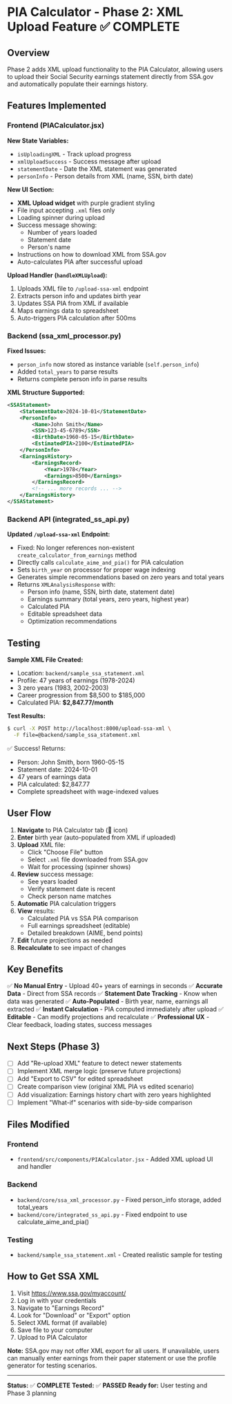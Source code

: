 # PIA Calculator - Phase 2: XML Upload Feature ✅ COMPLETE

## Overview

Phase 2 adds XML upload functionality to the PIA Calculator, allowing users to upload their Social Security earnings statement directly from SSA.gov and automatically populate their earnings history.

## Features Implemented

### Frontend (PIACalculator.jsx)

**New State Variables:**
- `isUploadingXML` - Track upload progress
- `xmlUploadSuccess` - Success message after upload
- `statementDate` - Date the XML statement was generated
- `personInfo` - Person details from XML (name, SSN, birth date)

**New UI Section:**
- **XML Upload widget** with purple gradient styling
- File input accepting `.xml` files only
- Loading spinner during upload
- Success message showing:
  - Number of years loaded
  - Statement date
  - Person's name
- Instructions on how to download XML from SSA.gov
- Auto-calculates PIA after successful upload

**Upload Handler (`handleXMLUpload`):**
1. Uploads XML file to `/upload-ssa-xml` endpoint
2. Extracts person info and updates birth year
3. Updates SSA PIA from XML if available
4. Maps earnings data to spreadsheet
5. Auto-triggers PIA calculation after 500ms

### Backend (ssa_xml_processor.py)

**Fixed Issues:**
- `person_info` now stored as instance variable (`self.person_info`)
- Added `total_years` to parse results
- Returns complete person info in parse results

**XML Structure Supported:**
```xml
<SSAStatement>
    <StatementDate>2024-10-01</StatementDate>
    <PersonInfo>
        <Name>John Smith</Name>
        <SSN>123-45-6789</SSN>
        <BirthDate>1960-05-15</BirthDate>
        <EstimatedPIA>2100</EstimatedPIA>
    </PersonInfo>
    <EarningsHistory>
        <EarningsRecord>
            <Year>1978</Year>
            <Earnings>8500</Earnings>
        </EarningsRecord>
        <!-- ... more records ... -->
    </EarningsHistory>
</SSAStatement>
```

### Backend API (integrated_ss_api.py)

**Updated `/upload-ssa-xml` Endpoint:**
- Fixed: No longer references non-existent `create_calculator_from_earnings` method
- Directly calls `calculate_aime_and_pia()` for PIA calculation
- Sets `birth_year` on processor for proper wage indexing
- Generates simple recommendations based on zero years and total years
- Returns `XMLAnalysisResponse` with:
  - Person info (name, SSN, birth date, statement date)
  - Earnings summary (total years, zero years, highest year)
  - Calculated PIA
  - Editable spreadsheet data
  - Optimization recommendations

## Testing

**Sample XML File Created:**
- Location: `backend/sample_ssa_statement.xml`
- Profile: 47 years of earnings (1978-2024)
- 3 zero years (1983, 2002-2003)
- Career progression from $8,500 to $185,000
- Calculated PIA: **$2,847.77/month**

**Test Results:**
```bash
$ curl -X POST http://localhost:8000/upload-ssa-xml \
  -F file=@backend/sample_ssa_statement.xml
```

✅ Success! Returns:
- Person: John Smith, born 1960-05-15
- Statement date: 2024-10-01
- 47 years of earnings data
- PIA calculated: $2,847.77
- Complete spreadsheet with wage-indexed values

## User Flow

1. **Navigate** to PIA Calculator tab (🧮 icon)
2. **Enter** birth year (auto-populated from XML if uploaded)
3. **Upload** XML file:
   - Click "Choose File" button
   - Select `.xml` file downloaded from SSA.gov
   - Wait for processing (spinner shows)
4. **Review** success message:
   - See years loaded
   - Verify statement date is recent
   - Check person name matches
5. **Automatic** PIA calculation triggers
6. **View** results:
   - Calculated PIA vs SSA PIA comparison
   - Full earnings spreadsheet (editable)
   - Detailed breakdown (AIME, bend points)
7. **Edit** future projections as needed
8. **Recalculate** to see impact of changes

## Key Benefits

✅ **No Manual Entry** - Upload 40+ years of earnings in seconds
✅ **Accurate Data** - Direct from SSA records
✅ **Statement Date Tracking** - Know when data was generated
✅ **Auto-Populated** - Birth year, name, earnings all extracted
✅ **Instant Calculation** - PIA computed immediately after upload
✅ **Editable** - Can modify projections and recalculate
✅ **Professional UX** - Clear feedback, loading states, success messages

## Next Steps (Phase 3)

- [ ] Add "Re-upload XML" feature to detect newer statements
- [ ] Implement XML merge logic (preserve future projections)
- [ ] Add "Export to CSV" for edited spreadsheet
- [ ] Create comparison view (original XML PIA vs edited scenario)
- [ ] Add visualization: Earnings history chart with zero years highlighted
- [ ] Implement "What-if" scenarios with side-by-side comparison

## Files Modified

### Frontend
- `frontend/src/components/PIACalculator.jsx` - Added XML upload UI and handler

### Backend
- `backend/core/ssa_xml_processor.py` - Fixed person_info storage, added total_years
- `backend/core/integrated_ss_api.py` - Fixed endpoint to use calculate_aime_and_pia()

### Testing
- `backend/sample_ssa_statement.xml` - Created realistic sample for testing

## How to Get SSA XML

1. Visit https://www.ssa.gov/myaccount/
2. Log in with your credentials
3. Navigate to "Earnings Record"
4. Look for "Download" or "Export" option
5. Select XML format (if available)
6. Save file to your computer
7. Upload to PIA Calculator

**Note:** SSA.gov may not offer XML export for all users. If unavailable, users can manually enter earnings from their paper statement or use the profile generator for testing scenarios.

---

**Status:** ✅ **COMPLETE**
**Tested:** ✅ **PASSED**
**Ready for:** User testing and Phase 3 planning
